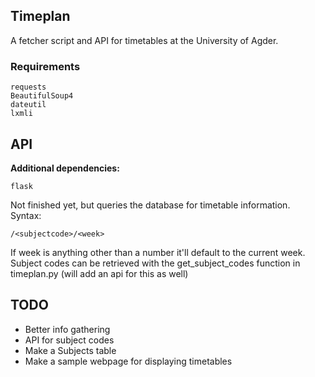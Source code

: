 ## Timeplan

A fetcher script and API for timetables at the University of Agder.

### Requirements
	requests  
	BeautifulSoup4
	dateutil
	lxmli

## API

**Additional dependencies:**

	flask

Not finished yet, but queries the database for timetable information.  
Syntax:

	/<subjectcode>/<week>  

If week is anything other than a number it'll default to the current week.  
Subject codes can be retrieved with the get\_subject\_codes function in timeplan.py (will add an api for this as well)


## TODO

- Better info gathering
- API for subject codes
- Make a Subjects table
- Make a sample webpage for displaying timetables
